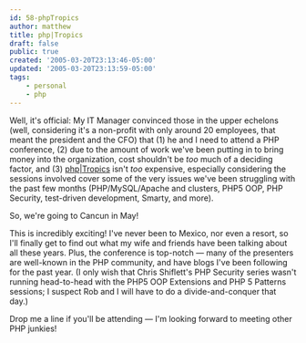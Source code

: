 ```yaml
---
id: 58-phpTropics
author: matthew
title: php|Tropics
draft: false
public: true
created: '2005-03-20T23:13:46-05:00'
updated: '2005-03-20T23:13:59-05:00'
tags:
    - personal
    - php
---
```

Well, it's official: My IT Manager convinced those in the upper echelons (well,
considering it's a non-profit with only around 20 employees, that meant the
president and the CFO) that (1) he and I need to attend a PHP conference, (2)
due to the amount of work we've been putting in to bring money into the
organization, cost shouldn't be *too* much of a deciding factor, and (3)
[php|Tropics](http://www.phparch.com/tropics) isn't *too* expensive, especially
considering the sessions involved cover some of the very issues we've been
struggling with the past few months (PHP/MySQL/Apache and clusters, PHP5 OOP,
PHP Security, test-driven development, Smarty, and more).

So, we're going to Cancun in May!

This is incredibly exciting! I've never been to Mexico, nor even a resort, so
I'll finally get to find out what my wife and friends have been talking about
all these years. Plus, the conference is top-notch — many of the presenters are
well-known in the PHP community, and have blogs I've been following for the past
year. (I only wish that Chris Shiflett's PHP Security series wasn't running
head-to-head with the PHP5 OOP Extensions and PHP 5 Patterns sessions; I suspect
Rob and I will have to do a divide-and-conquer that day.)

Drop me a line if you'll be attending — I'm looking forward to meeting other PHP
junkies!
